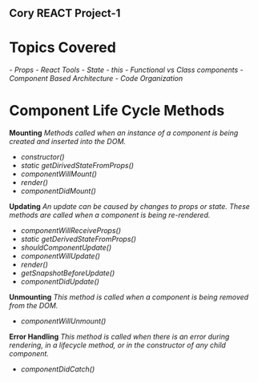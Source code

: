 # <h2>Cory REACT Project-1</h2>

<h1>Topics Covered</h1>
<i>
- Props
- React Tools
- State
- this
- Functional vs Class components
- Component Based Architecture
- Code Organization
</i>

<br>

<h1>Component Life Cycle Methods</h1>

**Mounting**
*Methods called when an instance of a component is being created and inserted into the DOM.*
<i>
- constructor()
- static getDirivedStateFromProps()
- componentWillMount()
- render()
- componentDidMount()
</i>

**Updating**
*An update can be caused by changes to props or state. These methods are called when a component is being re-rendered.*
<i>
- componentWillReceiveProps()
- static getDerivedStateFromProps()
- shouldComponentUpdate()
- componentWillUpdate()
- render()
- getSnapshotBeforeUpdate()
- componentDidUpdate()
</i>

**Unmounting**
*This method is called when a component is being removed from the DOM.*
<i>
- componentWillUnmount()
</i>

**Error Handling**
*This method is called when there is an error during rendering, in a lifecycle method, or in the constructor of any child component.*
<i>
- componentDidCatch()
</i>